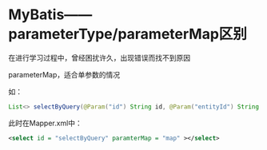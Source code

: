 # MyBatis——parameterType/parameterMap区别



在进行学习过程中，曾经困扰许久，出现错误而找不到原因



parameterMap，适合单参数的情况

如：

```java
List<> selectByQuery(@Param("id") String id, @Param("entityId") String entityId);
```



此时在Mapper.xml中：
```XML
<select id = "selectByQuery" paramterMap = "map" ></select>
```
